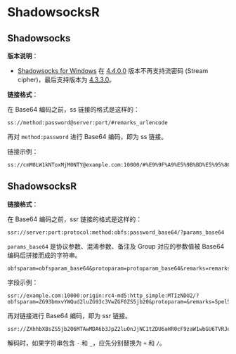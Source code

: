 # ShadowsocksR

## Shadowsocks

**版本说明**：

- [Shadowsocks for Windows](https://github.com/shadowsocks/shadowsocks-windows) 在 [4.4.0.0](https://github.com/shadowsocks/shadowsocks-windows/releases/tag/4.4.0.0) 版本不再支持流密码 (Stream cipher)，最后支持版本为 [4.3.3.0](https://github.com/shadowsocks/shadowsocks-windows/releases/tag/4.3.3.0)。

**链接格式**：

在 Base64 编码之前，ss 链接的格式是这样的：

```
ss://method:password@server:port/#remarks_urlencode
```

再对 `method:password` 进行 Base64 编码，即为 ss 链接。

链接示例：

```
ss://cmM0LW1kNToxMjM0NTY@example.com:10000/#%E9%9F%A9%E5%9B%BD%E5%95%86%E5%AE%BD
```

## ShadowsocksR

**链接格式**：

在 Base64 编码之前，ssr 链接的格式是这样的：

```
ssr://server:port:protocol:method:obfs:password_base64/?params_base64
```

`params_base64` 是协议参数、混淆参数、备注及 Group 对应的参数值被 Base64 编码后拼接而成的字符串。

```
obfsparam=obfsparam_base64&protoparam=protoparam_base64&remarks=remarks_base64&group=group_base64
```

字段示例：

```
ssr://example.com:10000:origin:rc4-md5:http_simple:MTIzNDU2/?obfsparam=ZG93bmxvYWQud2luZG93c3VwZGF0ZS5jb20&protoparam=&remarks=5pel5pys6Jma5ouf5LiT55So572R&group=5LqR
```

再对链接进行 Base64 编码，即为 ssr 链接。

```
ssr://ZXhhbXBsZS5jb206MTAwMDA6b3JpZ2luOnJjNC1tZDU6aHR0cF9zaW1wbGU6TVRJek5EVTIvP29iZnNwYXJhbT1aRzkzYm14dllXUXVkMmx1Wkc5M2MzVndaR0YwWlM1amIyMCZwcm90b3BhcmFtPSZyZW1hcmtzPTVwZWw1cHlzNkptYTVvdWY1TGlUNTVTbzU3MlImZ3JvdXA9NUxxUg
```

解码时，如果字符串包含 `-` 和 `_`，应先分别替换为 `+` 和 `/`。

